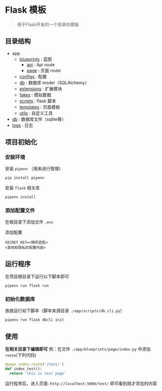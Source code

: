 # Flask 模板

> 用于Flask开发的一个简单的模板

## 目录结构

- app
  - [blueprints](./app/blueprints/)     : 蓝图
    - [api](./app/blueprints/api/)      : Api route
    - [page](./app/blueprints/page/)    : 页面 route
  - [configs](./app/configs/)           : 配置
  - [db](./app/db/)                     : 数据库 model（SQLAlchemy）
  - [extensions](./app/extensions/)     : 扩展模块
  - [fakes](./app/fakes/)               : 模拟数据
  - [scripts](./app/scripts/)           : flask 脚本
  - [templates](./app/templates/)       : 页面模板
  - [utils](./app/utils/)               : 自定义工具
- [db](./db/)                           : 数据库文件（sqlite等）
- [logs](./logs/)                       : 日志

## 项目初始化

### 安装环境

安装 `pipenv` （用来进行管理）

```powershell
pip install pipenv
```

安装 `flask` 相关库

```powershell
pipenv install
```

### 添加配置文件

在根目录下添加文件 `.env`

添加配置

```text
SECRET_KEY=<随机密匙>
<其他较隐私的配置内容>
```

## 运行程序

在项目根目录下运行以下脚本即可

```powershell
pipenv run flask run
```

### 初始化数据库

直接运行如下脚本（脚本来源目录 `./app/scripts/db_cli.py`）

```powershell
pipenv run flask dbcli init
```

## 使用

**在相关目录下编辑即可**
例：在文件 `./app/blueprints/page/index.py` 中添加 `route`(下列代码)

```python
@page_index.route('/test/')
def index_test():
  return 'this is test page'
```

运行程序后，进入页面: `http://localhost:5000/test/` 即可看到刚才添加的内容
